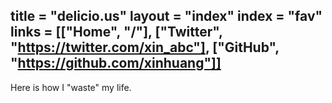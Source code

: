 title = "delicio.us"
layout = "index"
index = "fav"
links = [["Home", "/"], ["Twitter", "https://twitter.com/xin_abc"], ["GitHub", "https://github.com/xinhuang"]]
---

Here is how I "waste" my life.
